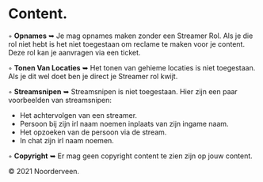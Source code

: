 # Content.

◦ <b>Opnames</b> ➥ Je mag opnames maken zonder een Streamer Rol. Als je die rol niet hebt is het niet toegestaan om reclame te maken voor je content. Deze rol kan je aanvragen via een ticket.

◦ <b>Tonen Van Locaties</b> ➥ Het tonen van gehieme locaties is niet toegestaan. Als je dit wel doet ben je direct je Streamer rol kwijt.

◦ <b>Streamsnipen</b> ➥ Streamsnipen is niet toegestaan. Hier zijn een paar voorbeelden van streamsnipen:

- Het achtervolgen van een streamer.
- Persoon bij zijn irl naam noemen inplaats van zijn ingame naam.
- Het opzoeken van de persoon via de stream.
- In chat zijn irl naam noemen.

◦ <b>Copyright</b> ➥ Er mag geen copyright content te zien zijn op jouw content.

© 2021 Noorderveen.
